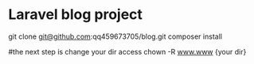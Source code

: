 # Laravel blog project

git clone git@github.com:qq459673705/blog.git
composer install

#the next step is change your dir access
chown -R www.www {your dir}
